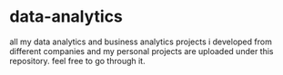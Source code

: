 # data-analytics
all my data analytics and business analytics projects i developed from different companies and my personal projects are uploaded under this repository. feel free to go through it.

